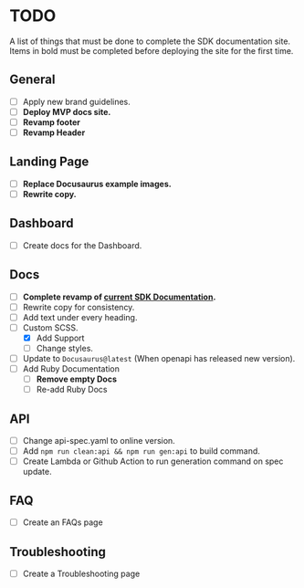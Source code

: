 # TODO

A list of things that must be done to complete the SDK documentation site. Items
in bold must be completed before deploying the site for the first time.

## General

- [ ] Apply new brand guidelines.
- [ ] **Deploy MVP docs site.**
- [ ] **Revamp footer**
- [ ] **Revamp Header**

## Landing Page

- [ ] **Replace Docusaurus example images.**
- [ ] **Rewrite copy.**

## Dashboard

- [ ] Create docs for the Dashboard.

## Docs

- [ ] **Complete revamp of [current SDK Documentation](https://absmartly.readme.io).**
- [ ] Rewrite copy for consistency.
- [ ] Add text under every heading.
- [ ] Custom SCSS.
  - [x] Add Support
  - [ ] Change styles.
- [ ] Update to `Docusaurus@latest` (When openapi has released new version).
- [ ] Add Ruby Documentation
  - [ ] **Remove empty Docs**
  - [ ] Re-add Ruby Docs

## API

- [ ] Change api-spec.yaml to online version.
- [ ] Add `npm run clean:api && npm run gen:api` to build command.
- [ ] Create Lambda or Github Action to run generation command on spec update.

## FAQ

- [ ] Create an FAQs page

## Troubleshooting

- [ ] Create a Troubleshooting page
